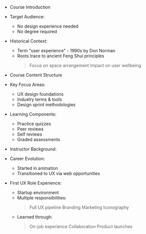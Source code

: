 - Course Introduction
 - Target Audience:
   * No design experience needed
   * No degree required
 - Historical Context:
   * Term "user experience" - 1990s by Don Norman
   * Roots trace to ancient Feng Shui principles
     > Focus on space arrangement
     > Impact on user wellbeing

- Course Content Structure
 - Key Focus Areas:
   * UX design foundations
   * Industry terms & tools
   * Design sprint methodologies
 - Learning Components:
   * Practice quizzes
   * Peer reviews
   * Self reviews
   * Graded assessments

- Instructor Background:
 - Career Evolution:
   * Started in animation
   * Transitioned to UX via web opportunities
 - First UX Role Experience:
   * Startup environment
   * Multiple responsibilities:
     > Full UX pipeline
     > Branding
     > Marketing
     > Iconography
   * Learned through:
     > On-job experience
     > Collaboration
     > Product launches